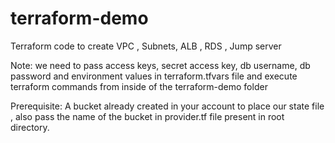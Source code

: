 # terraform-demo
Terraform code to create VPC , Subnets, ALB , RDS , Jump server


Note: we need to pass access keys, secret access key, db username, db password and environment values in terraform.tfvars file and execute terraform commands from inside of the terraform-demo folder
 
Prerequisite: A bucket already created in your account to place our state file , also pass the name of the bucket in provider.tf file present in root directory.
